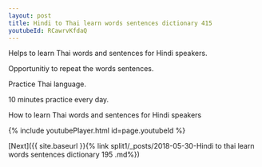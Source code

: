 ```yaml
---
layout: post
title: Hindi to Thai learn words sentences dictionary 415 
youtubeId: RCawrvKfdaQ
---
```

 
 
Helps to learn Thai words and sentences for Hindi speakers.

Opportunitiy to repeat the words sentences. 

Practice Thai language. 
 
10 minutes practice every day. 
 
How to learn Thai words and sentences for Hindi speakers 
 
{% include youtubePlayer.html id=page.youtubeId %}
 
 
[Next]({{ site.baseurl }}{% link  split1/_posts/2018-05-30-Hindi to thai learn words sentences dictionary 195 .md%})
 
